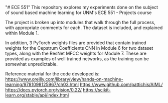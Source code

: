 "# ECE 551" 
This repository explores my experiments done on the subject of sound based machine learning for UNM's ECE 551 - Projects course

The project is broken up into modules that walk through the full process, with appropriate comments for each. The dataset is included, and explained within Module 1.

In addition, 3 PyTorch weights files are provided that contain trained weights for the Cepstrum Coefficients CNN in Module 6 for two dataset types, along with the ResNet MFCC weights for Module 7. These are provided as examples of well trained networks, as the training can be somewhat unpredictable.

Reference material for the code developed is:
https://www.oreilly.com/library/view/hands-on-machine-learning/9781098125967/ch03.html
https://www.github.com/pattichis/AIML/
https://docs.pytorch.org/vision/0.22/
https://scikit-learn.org/stable/api/index.html
